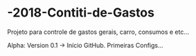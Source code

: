 # -2018-Contiti-de-Gastos
Projeto para controle de gastos gerais, carro, consumos e etc...

Alpha:
Version 0.1 -> Início GitHub. Primeiras Configs...
